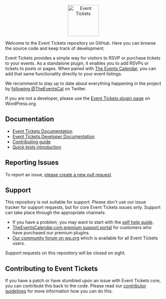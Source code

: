 <p align="center"><a href="https://theeventscalendar.com/products/wordpress-event-tickets/"><img src="https://s3.theeventscalendar.com/uploads/2020/04/ET-Icon.svg" alt="Event Tickets" width="100px" height="auto"></a></p>


Welcome to the Event Tickets repository on GitHub. Here you can browse the source code and keep track of development.

Event Tickets provides a simple way for visitors to RSVP or purchase tickets to your events. As a standalone plugin, it enables you to add RSVPs or tickets to posts or pages. When paired with [The Events Calendar](http://m.tri.be/18tg), you can add that same functionality directly to your event listings.

We recommend to stay up to date about everything happening in the project by [following @TheEventsCal](https://twitter.com/TheEventsCal) on Twitter.

If you are not a developer, please use the [Event Tickets plugin page](https://wordpress.org/plugins/event-tickets/) on WordPress.org.

## Documentation
* [Event Tickets Documentation](https://theeventscalendar.com/knowledgebase/k/new-user-primer-event-tickets-event-tickets-plus/)
* [Event Tickets Developer Documentation](https://docs.theeventscalendar.com/product/event-tickets/)
* [Contributing guide](https://github.com/moderntribe/event-tickets/blob/master/CONTRIBUTING.md)
* [Quick tests introduction](https://github.com/moderntribe/event-tickets/blob/master/tests.md)

## Reporting Issues
To report an issue, [please create a new pull request](https://github.com/moderntribe/event-tickets/pulls).

## Support
This repository is not suitable for support. Please don't use our issue tracker for support requests, but for core Event Tickets issues only. Support can take place through the appropriate channels:

* If you have a problem, you may want to start with the [self help guide](https://theeventscalendar.com/knowledgebase/k/new-user-primer-event-tickets-event-tickets-plus/).
* [TheEventsCalendar.com premium support portal](https://support.theeventscalendar.com/ ) for customers who have purchased our premium plugins.
* [Our community forum on wp.org](https://wordpress.org/plugins/event-tickets/) which is available for all Event Tickets users.

Support requests on this repository will be closed on sight.

## Contributing to Event Tickets
If you have a patch or have stumbled upon an issue with Event Tickets core, you can contribute this back to the code. Please read our [contributor guidelines](https://github.com/moderntribe/event-tickets/blob/master/CONTRIBUTING.md) for more information how you can do this.
